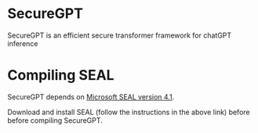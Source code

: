 # SecureGPT
SecureGPT is an efficient secure transformer framework for chatGPT inference


# Compiling SEAL

SecureGPT depends on [Microsoft SEAL version 4.1](https://github.com/microsoft/SEAL/tree/4.1).

Download and install SEAL (follow the instructions in the above link) before before compiling SecureGPT.
